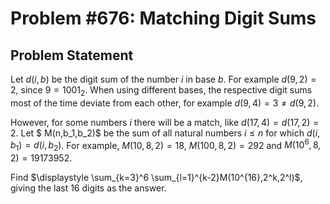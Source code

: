 # Problem #676: Matching Digit Sums 

## Problem Statement 


Let $d(i,b)$ be the digit sum of the number $i$ in base $b$. For example $d(9,2)=2$, since $9=1001_2$.
When using different bases, the respective digit sums most of the time deviate from each other, for example $d(9,4)=3 \ne d(9,2)$.


However, for some numbers $i$ there will be a match, like $d(17,4)=d(17,2)=2$.
Let $ M(n,b_1,b_2)$ be the sum of all natural numbers $i \le n$ for which $d(i,b_1)=d(i,b_2)$.
For example, $M(10,8,2)=18$, $M(100,8,2)=292$ and $M(10^6,8,2)=19173952$.


Find $\displaystyle \sum_{k=3}^6 \sum_{l=1}^{k-2}M(10^{16},2^k,2^l)$, giving the last 16 digits as the answer.

